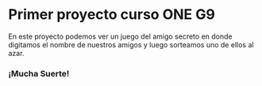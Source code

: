 <h1>Primer proyecto curso ONE G9</h1>

En este proyecto podemos ver un juego del amigo secreto en donde digitamos el nombre de nuestros amigos y luego sorteamos uno de ellos al azar.

<h3>¡Mucha Suerte!</h3>
